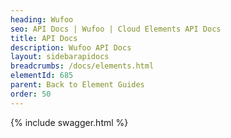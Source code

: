 ```yaml
---
heading: Wufoo
seo: API Docs | Wufoo | Cloud Elements API Docs
title: API Docs
description: Wufoo API Docs
layout: sidebarapidocs
breadcrumbs: /docs/elements.html
elementId: 685
parent: Back to Element Guides
order: 50
---
```


{% include swagger.html %}
